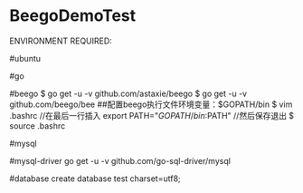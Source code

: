 # BeegoDemoTest

ENVIRONMENT REQUIRED:

#ubuntu

#go

#beego
$ go get -u -v github.com/astaxie/beego
$ go get -u -v github.com/beego/bee
##配置beego执行文件环境变量：$GOPATH/bin
	$ vim .bashrc
	//在最后一行插入
	export PATH="$GOPATH/bin:$PATH"
	//然后保存退出
	$ source .bashrc
	
#mysql

#mysql-driver
go get -u -v github.com/go-sql-driver/mysql

#database
create database test charset=utf8;
